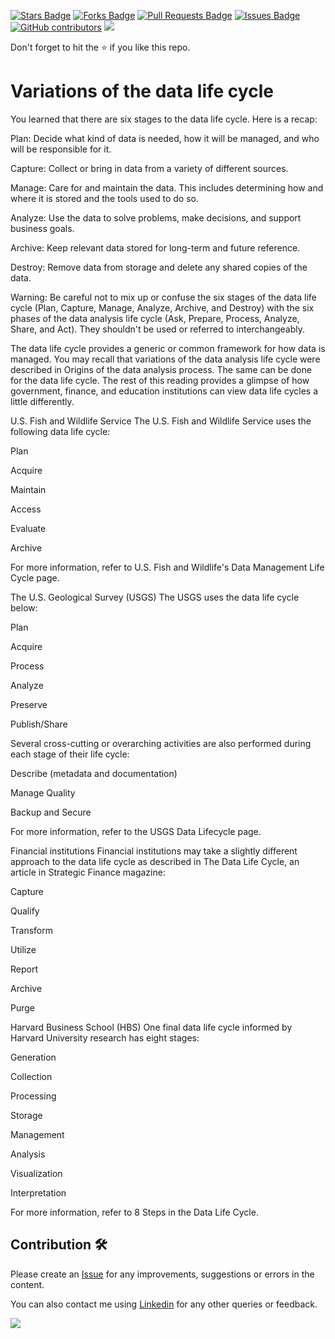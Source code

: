 <a href="https://github.com/drshahizan/data-analytics/stargazers"><img src="https://img.shields.io/github/stars/drshahizan/data-analytics" alt="Stars Badge"/></a>
<a href="https://github.com/drshahizan/data-analytics/network/members"><img src="https://img.shields.io/github/forks/drshahizan/data-analytics" alt="Forks Badge"/></a>
<a href="https://github.com/drshahizan/data-analytics/pulls"><img src="https://img.shields.io/github/issues-pr/drshahizan/data-analytics" alt="Pull Requests Badge"/></a>
<a href="https://github.com/drshahizan/data-analytics/issues"><img src="https://img.shields.io/github/issues/drshahizan/data-analytics" alt="Issues Badge"/></a>
<a href="https://github.com/drshahizan/data-analytics/graphs/contributors"><img alt="GitHub contributors" src="https://img.shields.io/github/contributors/drshahizan/data-analytics?color=2b9348"></a>
![](https://visitor-badge.glitch.me/badge?page_id=drshahizan/data-analytics)

Don't forget to hit the :star: if you like this repo.

# Variations of the data life cycle
You learned that there are six stages to the data life cycle. Here is a recap:

Plan: Decide what kind of data is needed, how it will be managed, and who will be responsible for it.

Capture: Collect or bring in data from a variety of different sources.

Manage: Care for and maintain the data. This includes determining how and where it is stored and the tools used to do so.

Analyze: Use the data to solve problems, make decisions, and support business goals.

Archive: Keep relevant data stored for long-term and future reference.

Destroy: Remove data from storage and delete any shared copies of the data.

Warning: Be careful not to mix up or confuse the six stages of the data life cycle (Plan, Capture, Manage, Analyze, Archive, and Destroy) with the six phases of the data analysis life cycle (Ask, Prepare, Process, Analyze, Share, and Act). They shouldn't be used or referred to interchangeably.

The data life cycle provides a generic or common framework for how data is managed. You may recall that variations of the data analysis life cycle were described in Origins of the data analysis process. The same can be done for the data life cycle. The rest of this reading provides a glimpse of how government, finance, and education institutions can view data life cycles a little differently.

U.S. Fish and Wildlife Service
The U.S. Fish and Wildlife Service uses the following data life cycle:

Plan

Acquire

Maintain

Access 

Evaluate

Archive

For more information, refer to U.S. Fish and Wildlife's Data Management Life Cycle page.

The U.S. Geological Survey (USGS)
The USGS uses the data life cycle below:

Plan

Acquire

Process

Analyze

Preserve

Publish/Share

Several cross-cutting or overarching activities are also performed during each stage of their life cycle:

Describe (metadata and documentation)

Manage Quality

Backup and Secure

For more information, refer to the USGS Data Lifecycle page.

Financial institutions
Financial institutions may take a slightly different approach to the data life cycle as described in The Data Life Cycle, an article in Strategic Finance magazine:

Capture

Qualify

Transform

Utilize

Report

Archive

Purge

Harvard Business School (HBS)
One final data life cycle informed by Harvard University research has eight stages:

Generation

Collection

Processing

Storage 

Management

Analysis

Visualization

Interpretation

For more information, refer to 8 Steps in the Data Life Cycle. 

## Contribution 🛠️
Please create an [Issue](https://github.com/drshahizan/data-analytics/issues) for any improvements, suggestions or errors in the content.

You can also contact me using [Linkedin](https://www.linkedin.com/in/drshahizan/) for any other queries or feedback.

![](https://visitor-badge.glitch.me/badge?page_id=drshahizan)
